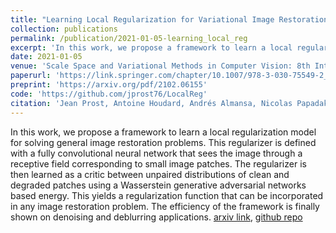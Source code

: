 ```yaml
---
title: "Learning Local Regularization for Variational Image Restoration"
collection: publications
permalink: /publication/2021-01-05-learning_local_reg
excerpt: 'In this work, we propose a framework to learn a local regularization model for solving general image restoration problems. This regularizer is defined with a fully convolutional neural network that sees the image through a receptive field corresponding to small image patches. The regularizer is then learned as a critic between unpaired distributions of clean and degraded patches using a Wasserstein generative adversarial networks based energy. This yields a regularization function that can be incorporated in any image restoration problem. The efficiency of the framework is finally shown on denoising and deblurring applications.'
date: 2021-01-05
venue: 'Scale Space and Variational Methods in Computer Vision: 8th International Conference, (SSVM 2021)'
paperurl: 'https://link.springer.com/chapter/10.1007/978-3-030-75549-2_29'
preprint: 'https://arxiv.org/pdf/2102.06155'
code: 'https://github.com/jprost76/LocalReg'
citation: 'Jean Prost, Antoine Houdard, Andrés Almansa, Nicolas Papadakis'
---
```


In this work, we propose a framework to learn a local regularization model for solving general image restoration problems. This regularizer is defined with a fully convolutional neural network that sees the image through a receptive field corresponding to small image patches. The regularizer is then learned as a critic between unpaired distributions of clean and degraded patches using a Wasserstein generative adversarial networks based energy. This yields a regularization function that can be incorporated in any image restoration problem. The efficiency of the framework is finally shown on denoising and deblurring applications.
[arxiv link](https://arxiv.org/pdf/2102.06155), [github repo](https://github.com/jprost76/LocalReg)

